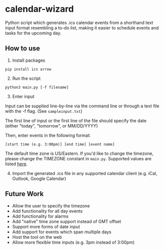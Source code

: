 # calendar-wizard
Python script which generates .ics calendar events from a shorthand text input format resembling a to-do list, making it easier to schedule events and tasks for the upcoming day.
## How to use
1. Install packages
```console
pip install ics arrow
```

2. Run the script
```console
python3 main.py [-f filename]
```

3. Enter input

Input can be supplied line-by-line via the command line or through a text file with the -f flag. (See `sampleinput.txt`)

The first line of input or the first line of the file should specify the date (either "today", "tomorrow", or MM/DD/YYYY)

Then, enter events in the following format:
```
[start time (e.g. 3:00pm)] [end time] [event name]
```

The default time zone is US/Eastern. If you'd like to change the timezone, please change the TIMEZONE constant in `main.py`. Supported values are listed [here](https://en.wikipedia.org/wiki/List_of_tz_database_time_zones).

4. Import the generated .ics file in any supported calendar client (e.g. iCal, Outlook, Google Calendar)

## Future Work
* Allow the user to specify the timezone
* Add functionality for all day events
* Add functionality for alarms
* Add "native" time zone support instead of GMT offset
* Support more forms of date input
* Add support for events which span multiple days
* Host the tool on the web
* Allow more flexible time inputs (e.g. 3pm instead of 3:00pm)
